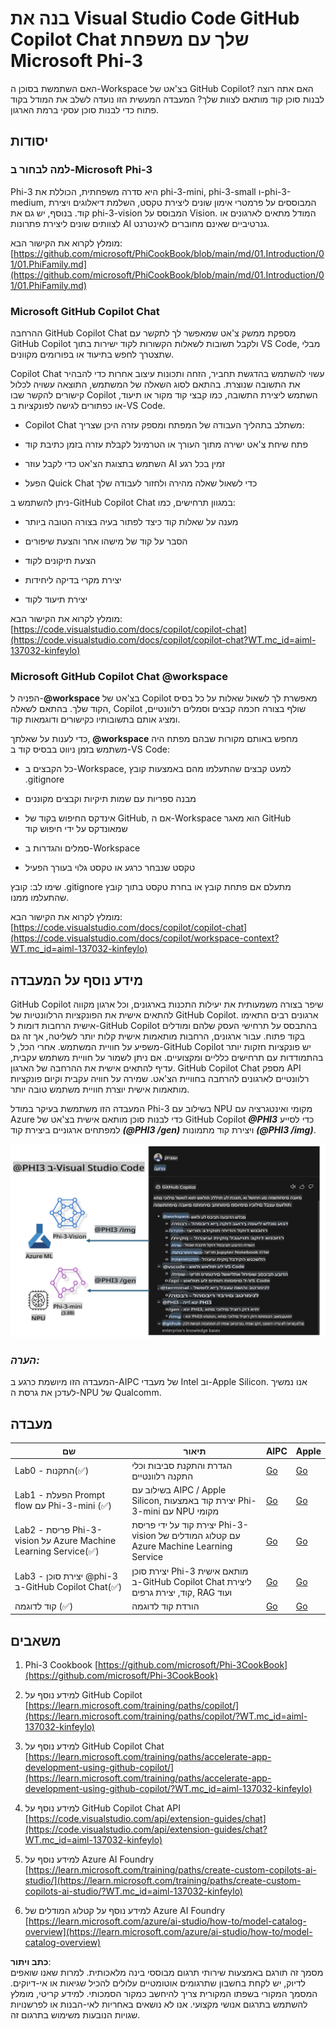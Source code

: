 # **בנה את Visual Studio Code GitHub Copilot Chat שלך עם משפחת Microsoft Phi-3**

האם השתמשת בסוכן ה-Workspace בצ'אט של GitHub Copilot? האם אתה רוצה לבנות סוכן קוד מותאם לצוות שלך? המעבדה המעשית הזו נועדה לשלב את המודל בקוד פתוח כדי לבנות סוכן עסקי ברמת הארגון.

## **יסודות**

### **למה לבחור ב-Microsoft Phi-3**

Phi-3 היא סדרה משפחתית, הכוללת את phi-3-mini, phi-3-small ו-phi-3-medium, המבוססים על פרמטרי אימון שונים ליצירת טקסט, השלמת דיאלוגים ויצירת קוד. בנוסף, יש גם את phi-3-vision המבוסס על Vision. המודל מתאים לארגונים או לצוותים שונים ליצירת פתרונות AI גנרטיביים שאינם מחוברים לאינטרנט.

מומלץ לקרוא את הקישור הבא: [https://github.com/microsoft/PhiCookBook/blob/main/md/01.Introduction/01/01.PhiFamily.md](https://github.com/microsoft/PhiCookBook/blob/main/md/01.Introduction/01/01.PhiFamily.md)

### **Microsoft GitHub Copilot Chat**

ההרחבה GitHub Copilot Chat מספקת ממשק צ'אט שמאפשר לך לתקשר עם GitHub Copilot ולקבל תשובות לשאלות הקשורות לקוד ישירות בתוך VS Code, מבלי שתצטרך לחפש בתיעוד או בפורומים מקוונים.

Copilot Chat עשוי להשתמש בהדגשת תחביר, הזחה ותכונות עיצוב אחרות כדי להבהיר את התשובה שנוצרת. בהתאם לסוג השאלה של המשתמש, התוצאה עשויה לכלול קישורים להקשר שבו Copilot השתמש ליצירת התשובה, כמו קבצי קוד מקור או תיעוד, או כפתורים לגישה לפונקציות ב-VS Code.

- Copilot Chat משתלב בתהליך העבודה של המפתח ומספק עזרה היכן שצריך:

- פתח שיחת צ'אט ישירה מתוך העורך או הטרמינל לקבלת עזרה בזמן כתיבת קוד

- השתמש בתצוגת הצ'אט כדי לקבל עוזר AI זמין בכל רגע

- הפעל Quick Chat כדי לשאול שאלה מהירה ולחזור לעבודה שלך

ניתן להשתמש ב-GitHub Copilot Chat במגוון תרחישים, כמו:

- מענה על שאלות קוד כיצד לפתור בעיה בצורה הטובה ביותר

- הסבר על קוד של מישהו אחר והצעת שיפורים

- הצעת תיקונים לקוד

- יצירת מקרי בדיקה ליחידות

- יצירת תיעוד לקוד

מומלץ לקרוא את הקישור הבא: [https://code.visualstudio.com/docs/copilot/copilot-chat](https://code.visualstudio.com/docs/copilot/copilot-chat?WT.mc_id=aiml-137032-kinfeylo)

### **Microsoft GitHub Copilot Chat @workspace**

הפניה ל-**@workspace** בצ'אט של Copilot מאפשרת לך לשאול שאלות על כל בסיס הקוד שלך. בהתאם לשאלה, Copilot שולף בצורה חכמה קבצים וסמלים רלוונטיים, ומציג אותם בתשובותיו כקישורים ודוגמאות קוד.

כדי לענות על שאלתך, **@workspace** מחפש באותם מקורות שבהם מפתח היה משתמש בזמן ניווט בבסיס קוד ב-VS Code:

- כל הקבצים ב-Workspace, למעט קבצים שהתעלמו מהם באמצעות קובץ .gitignore

- מבנה ספריות עם שמות תיקיות וקבצים מקוננים

- אינדקס החיפוש בקוד של GitHub, אם ה-Workspace הוא מאגר GitHub שמאונדקס על ידי חיפוש קוד

- סמלים והגדרות ב-Workspace

- טקסט שנבחר כרגע או טקסט גלוי בעורך הפעיל

שימו לב: קובץ .gitignore מתעלם אם פתחת קובץ או בחרת טקסט בתוך קובץ שהתעלמו ממנו.

מומלץ לקרוא את הקישור הבא: [https://code.visualstudio.com/docs/copilot/copilot-chat](https://code.visualstudio.com/docs/copilot/workspace-context?WT.mc_id=aiml-137032-kinfeylo)

## **מידע נוסף על המעבדה**

GitHub Copilot שיפר בצורה משמעותית את יעילות התכנות בארגונים, וכל ארגון מקווה להתאים אישית את הפונקציות הרלוונטיות של GitHub Copilot. ארגונים רבים התאימו אישית הרחבות דומות ל-GitHub Copilot בהתבסס על תרחישי העסק שלהם ומודלים בקוד פתוח. עבור ארגונים, הרחבות מותאמות אישית קלות יותר לשליטה, אך זה גם משפיע על חוויית המשתמש. אחרי הכל, ל-GitHub Copilot יש פונקציות חזקות יותר בהתמודדות עם תרחישים כלליים ומקצועיים. אם ניתן לשמור על חוויית משתמש עקבית, עדיף להתאים אישית את ההרחבה של הארגון. GitHub Copilot Chat מספק API רלוונטיים לארגונים להרחבה בחוויית הצ'אט. שמירה על חוויה עקבית וקיום פונקציות מותאמות אישית יוצרת חוויית משתמש טובה יותר.

המעבדה הזו משתמשת בעיקר במודל Phi-3 בשילוב עם NPU מקומי ואינטגרציה עם Azure כדי לבנות סוכן מותאם אישית בצ'אט של GitHub Copilot ***@PHI3*** כדי לסייע למפתחים ארגוניים ביצירת קוד ***(@PHI3 /gen)*** ויצירת קוד מתמונות ***(@PHI3 /img)***.

![PHI3](../../../../../../../translated_images/cover.410a18b85555fad4ca8bfb8f0b1776a96ae7f8eae1132b8f0c09d4b92b8e3365.he.png)

### ***הערה:*** 

המעבדה הזו מיושמת כרגע ב-AIPC של מעבדי Intel וב-Apple Silicon. אנו נמשיך לעדכן את גרסת ה-NPU של Qualcomm.

## **מעבדה**

| שם | תיאור | AIPC | Apple |
| ------------ | ----------- | -------- |-------- |
| Lab0 - התקנות(✅) | הגדרת והתקנת סביבות וכלי התקנה רלוונטיים | [Go](./HOL/AIPC/01.Installations.md) |[Go](./HOL/Apple/01.Installations.md) |
| Lab1 - הפעלת Prompt flow עם Phi-3-mini (✅) | בשילוב עם AIPC / Apple Silicon, יצירת קוד באמצעות Phi-3-mini עם NPU מקומי | [Go](./HOL/AIPC/02.PromptflowWithNPU.md) |  [Go](./HOL/Apple/02.PromptflowWithMLX.md) |
| Lab2 - פריסת Phi-3-vision על Azure Machine Learning Service(✅) | יצירת קוד על ידי פריסת Phi-3-vision עם קטלוג המודלים של Azure Machine Learning Service | [Go](./HOL/AIPC/03.DeployPhi3VisionOnAzure.md) |[Go](./HOL/Apple/03.DeployPhi3VisionOnAzure.md) |
| Lab3 - יצירת סוכן @phi-3 ב-GitHub Copilot Chat(✅)  | יצירת סוכן Phi-3 מותאם אישית ב-GitHub Copilot Chat ליצירת קוד, יצירת גרפים, RAG ועוד | [Go](./HOL/AIPC/04.CreatePhi3AgentInVSCode.md) | [Go](./HOL/Apple/04.CreatePhi3AgentInVSCode.md) |
| קוד לדוגמה (✅)  | הורדת קוד לדוגמה | [Go](../../../../../../../code/07.Lab/01/AIPC) | [Go](../../../../../../../code/07.Lab/01/Apple) |

## **משאבים**

1. Phi-3 Cookbook [https://github.com/microsoft/Phi-3CookBook](https://github.com/microsoft/Phi-3CookBook)

2. למידע נוסף על GitHub Copilot [https://learn.microsoft.com/training/paths/copilot/](https://learn.microsoft.com/training/paths/copilot/?WT.mc_id=aiml-137032-kinfeylo)

3. למידע נוסף על GitHub Copilot Chat [https://learn.microsoft.com/training/paths/accelerate-app-development-using-github-copilot/](https://learn.microsoft.com/training/paths/accelerate-app-development-using-github-copilot/?WT.mc_id=aiml-137032-kinfeylo)

4. למידע נוסף על GitHub Copilot Chat API [https://code.visualstudio.com/api/extension-guides/chat](https://code.visualstudio.com/api/extension-guides/chat?WT.mc_id=aiml-137032-kinfeylo)

5. למידע נוסף על Azure AI Foundry [https://learn.microsoft.com/training/paths/create-custom-copilots-ai-studio/](https://learn.microsoft.com/training/paths/create-custom-copilots-ai-studio/?WT.mc_id=aiml-137032-kinfeylo)

6. למידע נוסף על קטלוג המודלים של Azure AI Foundry [https://learn.microsoft.com/azure/ai-studio/how-to/model-catalog-overview](https://learn.microsoft.com/azure/ai-studio/how-to/model-catalog-overview)

**כתב ויתור**:  
מסמך זה תורגם באמצעות שירותי תרגום מבוססי בינה מלאכותית. למרות שאנו שואפים לדיוק, יש לקחת בחשבון שתרגומים אוטומטיים עלולים להכיל שגיאות או אי-דיוקים. המסמך המקורי בשפתו המקורית צריך להיחשב כמקור הסמכותי. למידע קריטי, מומלץ להשתמש בתרגום אנושי מקצועי. אנו לא נושאים באחריות לאי-הבנות או לפרשנויות שגויות הנובעות משימוש בתרגום זה.